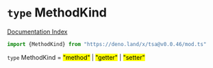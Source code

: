 # `type` MethodKind

[Documentation Index](../README.md)

```ts
import {MethodKind} from "https://deno.land/x/tsa@v0.0.46/mod.ts"
```

`type` MethodKind = <mark>"method"</mark> | <mark>"getter"</mark> | <mark>"setter"</mark>